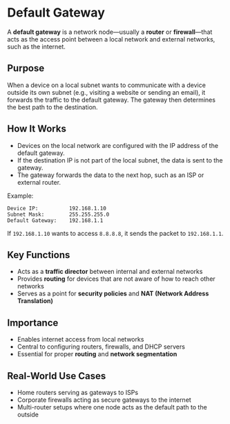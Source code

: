 # Default Gateway

A **default gateway** is a network node—usually a **router** or **firewall**—that acts as the access point between a local network and external networks, such as the internet.

## Purpose

When a device on a local subnet wants to communicate with a device outside its own subnet (e.g., visiting a website or sending an email), it forwards the traffic to the default gateway. The gateway then determines the best path to the destination.

## How It Works

- Devices on the local network are configured with the IP address of the default gateway.
- If the destination IP is not part of the local subnet, the data is sent to the gateway.
- The gateway forwards the data to the next hop, such as an ISP or external router.

Example:

```
Device IP:          192.168.1.10
Subnet Mask:        255.255.255.0
Default Gateway:    192.168.1.1
```

If `192.168.1.10` wants to access `8.8.8.8`, it sends the packet to `192.168.1.1`.

## Key Functions

- Acts as a **traffic director** between internal and external networks
- Provides **routing** for devices that are not aware of how to reach other networks
- Serves as a point for **security policies** and **NAT (Network Address Translation)**

## Importance

- Enables internet access from local networks
- Central to configuring routers, firewalls, and DHCP servers
- Essential for proper **routing** and **network segmentation**

## Real-World Use Cases

- Home routers serving as gateways to ISPs
- Corporate firewalls acting as secure gateways to the internet
- Multi-router setups where one node acts as the default path to the outside
